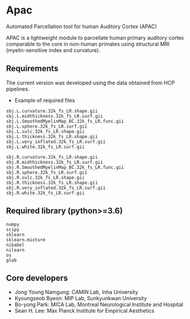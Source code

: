# Apac
Automated Parcellation tool for human Auditory Cortex (APAC)

APAC is a lightweight module to parcellate human primary auditory cortex comparable to the core in non-human primates using structural MRI (myelin-sensitive index and curvature).

## Requirements
The current version was developed using the data obtained from HCP pipelines.
- Example of required files
```
sbj.L.curvature.32k_fs_LR.shape.gii
sbj.L.midthickness.32k_fs_LR.surf.gii
sbj.L.SmoothedMyelinMap_BC.32k_fs_LR.func.gii
sbj.L.sphere.32k_fs_LR.surf.gii
sbj.L.sulc.32k_fs_LR.shape.gii
sbj.L.thickness.32k_fs_LR.shape.gii
sbj.L.very_inflated.32k_fs_LR.surf.gii
sbj.L.white.32k_fs_LR.surf.gii

sbj.R.curvature.32k_fs_LR.shape.gii
sbj.R.midthickness.32k_fs_LR.surf.gii
sbj.R.SmoothedMyelinMap_BC.32k_fs_LR.func.gii
sbj.R.sphere.32k_fs_LR.surf.gii
sbj.R.sulc.32k_fs_LR.shape.gii
sbj.R.thickness.32k_fs_LR.shape.gii
sbj.R.very_inflated.32k_fs_LR.surf.gii
sbj.R.white.32k_fs_LR.surf.gii
```
## Required library (python>=3.6)
```
numpy
scipy
sklearn
sklearn.mixture
nibabel
nilearn
os
glob
```

## Core developers
- Jong Young Namgung: CAMIN Lab, Inha University
- Kyoungseob Byeon: MIP Lab, Sunkyunkwan University
- Bo-yong Park: MICA Lab, Montreal Neurological Institute and Hospital
- Sean H. Lee: Max Planck Institute for Empirical Aesthetics
